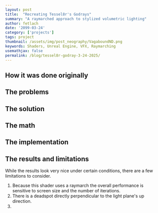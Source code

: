 ```yaml
---
layout: post
title:  "Recreating Tessel8r's Godrays"
summary: "A raymarched approach to stylized volumetric lighting"
author: fetlach
date: '2099-03-24'
category: ['projects']
tags: project
thumbnail: /assets/img/post_neography/VagaboundND.png
keywords: Shaders, Unreal Engine, VFX, Raymarching
usemathjax: false
permalink: /blog/tessel8r-godray-3-24-2025/
---
```


<h2>How it was done originally</h2>

<h2>The problems</h2>

<h2>The solution</h2>

<h2>The math</h2>

<h2>The implementation</h2>

<h2>The results and limitations</h2>
While the results look very nice under certain conditions, there are a few limitations to consider.

1) Because this shader uses a raymarch the overall performance is sensitive to screen size and the number of iterations.
2) There is a deadspot directly perpendicular to the light plane's up direction.
3) 